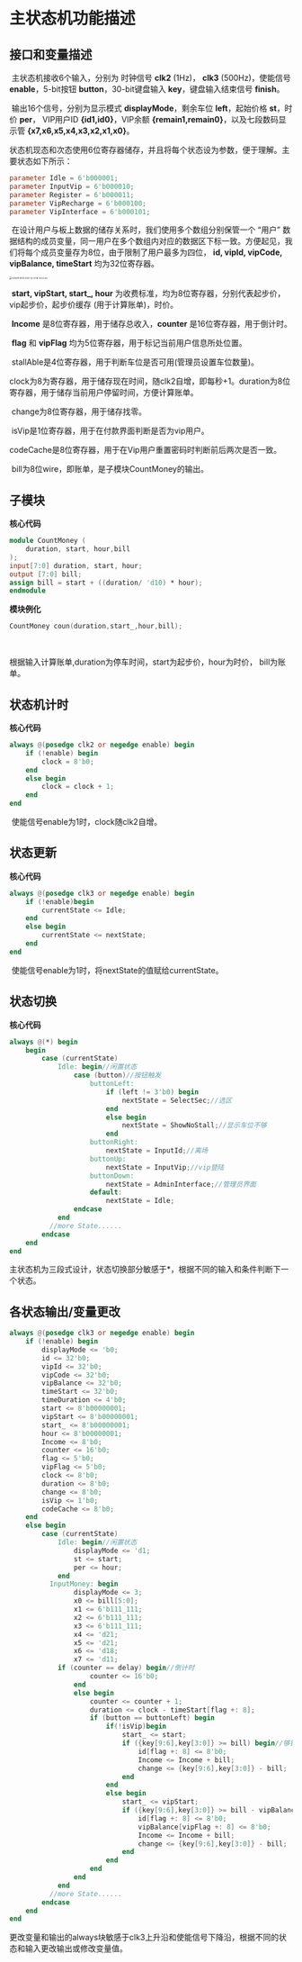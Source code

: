 # 主状态机功能描述



## 接口和变量描述

​	主状态机接收6个输入，分别为 时钟信号 **clk2** (1Hz)， **clk3** (500Hz)，使能信号 **enable**，5-bit按钮 **button**，30-bit键盘输入 **key**，键盘输入结束信号 **finish**。

​	输出16个信号，分别为显示模式 **displayMode**，剩余车位 **left**，起始价格 **st**，时价 **per**， VIP用户ID **{id1,id0}**，VIP余额 **{remain1,remain0}**，以及七段数码显示管 **{x7,x6,x5,x4,x3,x2,x1,x0}**。

​	状态机现态和次态使用6位寄存器储存，并且将每个状态设为参数，便于理解。主要状态如下所示：

```verilog
parameter Idle = 6'b000001;
parameter InputVip = 6'b000010;
parameter Register = 6'b000011;
parameter VipRecharge = 6'b000100;
parameter VipInterface = 6'b000101;
```

​	在设计用户与板上数据的储存关系时，我们使用多个数组分别保管一个 “用户” 数据结构的成员变量，同一用户在多个数组内对应的数据区下标一致。方便起见，我们将每个成员变量存为8位，由于限制了用户最多为四位， **id, vipId, vipCode, vipBalance, timeStart** 均为32位寄存器。

<img src="https://s2.loli.net/2021/12/31/KSFlkbzRYBIQwXD.png" alt="Screen Shot 2021-12-31 at 14.22.53" style="zoom:27%;" />

​	**start, vipStart, start_, hour** 为收费标准，均为8位寄存器，分别代表起步价，vip起步价，起步价缓存 (用于计算账单)，时价。

​	**Income** 是8位寄存器，用于储存总收入，**counter** 是16位寄存器，用于倒计时。

​	**flag** 和 **vipFlag** 均为5位寄存器，用于标记当前用户信息所处位置。

​	stallAble是4位寄存器，用于判断车位是否可用(管理员设置车位数量)。

​	clock为8为寄存器，用于储存现在时间，随clk2自增，即每秒+1。duration为8位寄存器，用于储存当前用户停留时间，方便计算账单。

​	change为8位寄存器，用于储存找零。

​	isVip是1位寄存器，用于在付款界面判断是否为vip用户。

​	codeCache是8位寄存器，用于在Vip用户重置密码时判断前后两次是否一致。

​	bill为8位wire，即账单，是子模块CountMoney的输出。

## 子模块

**核心代码**

```verilog
module CountMoney (
    duration, start, hour,bill
);
input[7:0] duration, start, hour;
output [7:0] bill;
assign bill = start + ((duration/ 'd10) * hour);
endmodule
```

**模块例化**

```verilog
CountMoney coun(duration,start_,hour,bill);
```

​	

根据输入计算账单,duration为停车时间，start为起步价，hour为时价， bill为账单。

## 状态机计时

**核心代码**

```verilog
always @(posedge clk2 or negedge enable) begin
    if (!enable) begin
        clock = 8'b0;
    end
    else begin
        clock = clock + 1;
    end
end
```

​	使能信号enable为1时，clock随clk2自增。

## 状态更新

**核心代码**

```verilog
always @(posedge clk3 or negedge enable) begin
    if (!enable)begin
        currentState <= Idle;
    end
    else begin
        currentState <= nextState;
    end
end
```

​		使能信号enable为1时，将nextState的值赋给currentState。

## 状态切换

**核心代码**

```verilog
always @(*) begin
    begin
        case (currentState)
            Idle: begin//闲置状态
                case (button)//按钮触发
                    buttonLeft:
                        if (left != 3'b0) begin
                            nextState = SelectSec;//选区
                        end
                        else begin
                            nextState = ShowNoStall;//显示车位不够
                        end
                    buttonRight:
                        nextState = InputId;//离场
                    buttonUp:
                        nextState = InputVip;//vip登陆
                    buttonDown:
                        nextState = AdminInterface;//管理员界面
                    default:
                        nextState = Idle;
                endcase
            end
          //more State......
        endcase
    end
end
```

​	主状态机为三段式设计，状态切换部分敏感于*，根据不同的输入和条件判断下一个状态。

## 各状态输出/变量更改

```verilog
always @(posedge clk3 or negedge enable) begin
    if (!enable) begin
        displayMode <= 'b0;
        id <= 32'b0;
        vipId <= 32'b0;
        vipCode <= 32'b0;
        vipBalance <= 32'b0;
        timeStart <= 32'b0;
        timeDuration <= 4'b0;
        start <= 8'b00000001;
        vipStart <= 8'b00000001;
        start_ <= 8'b00000001;
        hour <= 8'b00000001;
        Income <= 8'b0;
        counter <= 16'b0;
        flag <= 5'b0;
        vipFlag <= 5'b0;
        clock <= 8'b0;
        duration <= 8'b0;
        change <= 8'b0;
        isVip <= 1'b0;
        codeCache <= 8'b0;
    end
    else begin
        case (currentState)
            Idle: begin//闲置状态
                displayMode <= 'd1;
                st <= start;
                per <= hour;
            end
          InputMoney: begin
                displayMode <= 3;
                x0 <= bill[5:0];
                x1 <= 6'b111_111;
                x2 <= 6'b111_111;
                x3 <= 6'b111_111;
                x4 <= 'd21;
                x5 <= 'd21;
                x6 <= 'd18;
                x7 <= 'd11;
            if (counter == delay) begin//倒计时
                    counter <= 16'b0;
                end
                else begin
                    counter <= counter + 1;
                    duration <= clock - timeStart[flag +: 8];
                    if (button == buttonLeft) begin
                        if(!isVip)begin
                            start_ <= start;
                            if ({key[9:6],key[3:0]} >= bill) begin//够钱
                                id[flag +: 8] <= 8'b0;
                                Income <= Income + bill;
                                change <= {key[9:6],key[3:0]} - bill;
                            end
                        end
                        else begin
                            start_ <= vipStart;
                            if ({key[9:6],key[3:0]} >= bill - vipBalance[vipFlag +: 8]) begin//够钱
                                id[flag +: 8] <= 8'b0;
                                vipBalance[vipFlag +: 8] <= 8'b0;
                                Income <= Income + bill;
                                change <= {key[9:6],key[3:0]} - bill;
                            end
                        end
                    end
                end
            end
          //more State......
        endcase
    end
end
```

​	更改变量和输出的always块敏感于clk3上升沿和使能信号下降沿，根据不同的状态和输入更改输出或修改变量值。